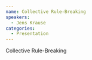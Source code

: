 ```yaml
--- 
name: Collective Rule-Breaking 
speakers: 
  - Jens Krause
categories:
  - Presentation
---
```


Collective Rule-Breaking 